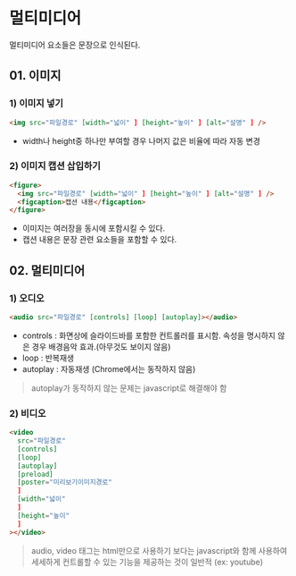 # 멀티미디어

멀티미디어 요소들은 문장으로 인식된다.

## 01. 이미지

### 1) 이미지 넣기

```html
<img src="파일경로" [width="넓이" ] [height="높이" ] [alt="설명" ] />
```

- width나 height중 하나만 부여할 경우 나머지 값은 비율에 따라 자동 변경

### 2) 이미지 캡션 삽입하기

```html
<figure>
  <img src="파일경로" [width="넓이" ] [height="높이" ] [alt="설명" ] />
  <figcaption>캡션 내용</figcaption>
</figure>
```

- 이미지는 여러장을 동시에 포함시킬 수 있다.
- 캡션 내용은 문장 관련 요소들을 포함할 수 있다.

## 02. 멀티미디어

### 1) 오디오

```html
<audio src="파일경로" [controls] [loop] [autoplay]></audio>
```

- controls : 화면상에 슬라이드바를 포함한 컨트롤러를 표시함. 속성을 명시하지 않은 경우 배경음악 효과.(아무것도 보이지 않음)
- loop : 반복재생
- autoplay : 자동재생 (Chrome에서는 동작하지 않음)

> autoplay가 동작하지 않는 문제는 javascript로 해결해야 함

### 2) 비디오

```html
<video
  src="파일경로"
  [controls]
  [loop]
  [autoplay]
  [preload]
  [poster="미리보기이미지경로"
  ]
  [width="넓이"
  ]
  [height="높이"
  ]
></video>
```

> audio, video 태그는 html만으로 사용하기 보다는 javascript와 함께 사용하여 세세하게 컨트롤할 수 있는 기능을 제공하는 것이 일반적 (ex: youtube)
